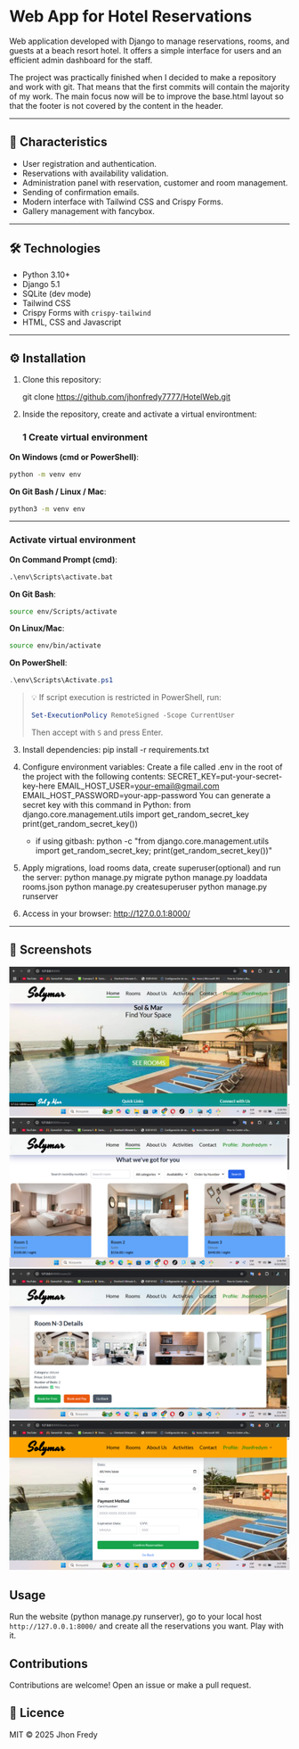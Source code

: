 #  Web App for Hotel Reservations

Web application developed with Django to manage reservations, rooms, and guests at a beach resort hotel. It offers a simple interface for users and an efficient admin dashboard for the staff.

The project was practically finished when I decided to make a repository and work with git. That means that the first commits will contain the majority of my work. The main focus now will be to improve the base.html layout so that the footer is not covered by the content in the header.

---

## 🚀 Characteristics

- User registration and authentication.
- Reservations with availability validation.
- Administration panel with reservation, customer and room management.
- Sending of confirmation emails.
- Modern interface with Tailwind CSS and Crispy Forms.
- Gallery management with fancybox.

---

## 🛠️ Technologies

- Python 3.10+
- Django 5.1
- SQLite (dev mode)
- Tailwind CSS
- Crispy Forms with `crispy-tailwind`
- HTML, CSS and Javascript

---

## ⚙️ Installation

1. Clone this repository:
   
   git clone https://github.com/jhonfredy7777/HotelWeb.git
   

2. Inside the repository, create and activate a virtual environtment:
   ### 1️ Create virtual environment

**On Windows (cmd or PowerShell)**:
```bat
python -m venv env
```

**On Git Bash / Linux / Mac**:
```bash
python3 -m venv env
```

---

   ### Activate virtual environment

**On Command Prompt (cmd)**:
```bat
.\env\Scripts\activate.bat
```

**On Git Bash**:
```bash
source env/Scripts/activate
```

**On Linux/Mac**:
```bash
source env/bin/activate
```

**On PowerShell**:
```powershell
.\env\Scripts\Activate.ps1
```
> 💡 If script execution is restricted in PowerShell, run:
> ```powershell
> Set-ExecutionPolicy RemoteSigned -Scope CurrentUser
> ```
> Then accept with `S` and press Enter.



3. Install dependencies:
   pip install -r requirements.txt

4. Configure environment variables:
   Create a file called .env in the root of the project with the following contents:
      SECRET_KEY=put-your-secret-key-here
      EMAIL_HOST_USER=your-email@gmail.com
      EMAIL_HOST_PASSWORD=your-app-password
   You can generate a secret key with this command in Python:
      from django.core.management.utils import get_random_secret_key
      print(get_random_secret_key())
      - if using gitbash: python -c "from django.core.management.utils import get_random_secret_key; print(get_random_secret_key())"
 

5. Apply migrations, load rooms data, create superuser(optional) and run the server:
   python manage.py migrate
   python manage.py loaddata rooms.json
   python manage.py createsuperuser
   python manage.py runserver

6. Access in your browser:
   http://127.0.0.1:8000/

---
## 📸 Screenshots
![HomePage](screenshots/home.png)
![Rooms](screenshots/rooms.png)
![Room Details](screenshots/room_details.png)
![Reservation Page](screenshots/book.png)

## Usage
Run the website (python manage.py runserver), go to your local host `http://127.0.0.1:8000/` and create all the reservations you want. Play with it.

## Contributions
Contributions are welcome! Open an issue or make a pull request.


## 📄 Licence
MIT © 2025 Jhon Fredy
   


